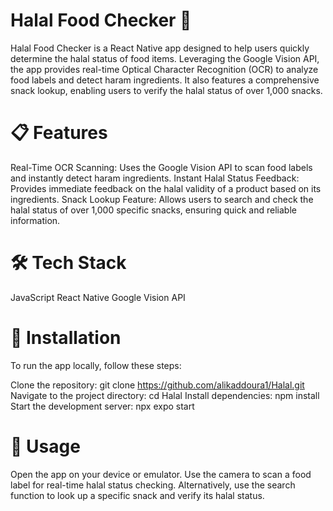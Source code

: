 # Halal Food Checker 👋

Halal Food Checker is a React Native app designed to help users quickly determine the halal status of food items. Leveraging the Google Vision API, the app provides real-time Optical Character Recognition (OCR) to analyze food labels and detect haram ingredients. It also features a comprehensive snack lookup, enabling users to verify the halal status of over 1,000 snacks.

# 📋 Features

Real-Time OCR Scanning: Uses the Google Vision API to scan food labels and instantly detect haram ingredients.
Instant Halal Status Feedback: Provides immediate feedback on the halal validity of a product based on its ingredients.
Snack Lookup Feature: Allows users to search and check the halal status of over 1,000 specific snacks, ensuring quick and reliable information.

# 🛠️ Tech Stack

JavaScript
React Native
Google Vision API

# 🚀 Installation

To run the app locally, follow these steps:

Clone the repository: git clone https://github.com/alikaddoura1/Halal.git
Navigate to the project directory: cd Halal
Install dependencies: npm install
Start the development server: npx expo start

# 📱 Usage

Open the app on your device or emulator.
Use the camera to scan a food label for real-time halal status checking.
Alternatively, use the search function to look up a specific snack and verify its halal status.
